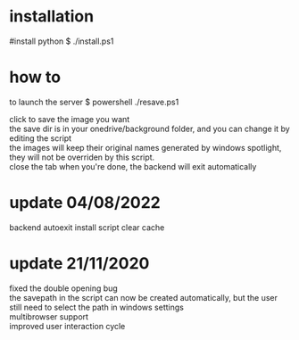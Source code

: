  # installation
 #install python
 $ ./install.ps1
 # how to
 to launch the server
 $ powershell ./resave.ps1

 click to save the image you want <br />
 the save dir is in your onedrive/background folder, and you can change it by editing the script<br />
 the images will keep their original names generated by windows spotlight, they will not be overriden by this script.<br />
 close the tab when you're done, the backend will exit automatically
 # update 04/08/2022
 backend autoexit 
 install script
 clear cache
 
 # update 21/11/2020
 fixed the double opening bug <br />
 the savepath in the script can now be created automatically, but the user still need to select the path in windows settings <br />
 multibrowser support <br />
 improved user interaction cycle<br />


